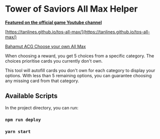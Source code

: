 # Tower of Saviors All Max Helper

**[Featured on the official game Youtube channel](https://www.youtube.com/watch?v=9D2jtT9jVUg)**

[https://tanlines.github.io/tos-all-max/](https://tanlines.github.io/tos-all-max/)

[Bahamut ACG Choose your own All Max](https://www.facebook.com/tos.zh/posts/4050516368372185)

When choosing a reward, you get 5 choices from a specific category. The choices prioritise cards you currently don't own.

This tool will autofill cards you don't own for each category to display your options. With less than 5 remaining options, you can guarantee choosing any missing card from that category.

## Available Scripts

In the project directory, you can run:

### `npm run deploy`

### `yarn start`
